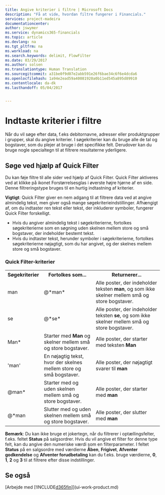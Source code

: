 ```yaml
---
title: Angive kriterier i filtre | Microsoft Docs
description: "Få at vide, hvordan filtre fungerer i Financials."
services: project-madeira
documentationcenter: 
author: jswymer
ms.service: dynamics365-financials
ms.topic: article
ms.devlang: na
ms.tgt_pltfrm: na
ms.workload: na
ms.search.keywords: delimit, FlowFilter
ms.date: 03/29/2017
ms.author: solsen
ms.translationtype: Human Translation
ms.sourcegitcommit: a31be0f9d07e2abb591e26f6bae34c6f6e4dcda6
ms.openlocfilehash: 1a94e2ead59a40081920a0b11ed545a895d89910
ms.contentlocale: da-dk
ms.lasthandoff: 05/04/2017


---
```

# <a name="entering-criteria-in-filters"></a>Indtaste kriterier i filtre
Når du vil søge efter data, f.eks debitornavne, adresser eller produktgrupper i grupper, skal du angive kriterier. I søgekriterier kan du bruge alle de tal og bogstaver, som du plejer at bruge i det specifikke felt. Derudover kan du bruge nogle specialtegn til at filtrere resultaterne yderligere.

## <a name="searching-using-the-quick-filter"></a>Søge ved hjælp af Quick Filter
Du kan føje filtre til alle sider ved hjælp af Quick Filter. Quick Filter aktiveres ved at klikke på ikonet Forstørrelsesglas i øverste højre hjørne af en side. Denne filtreringstype bruges til en hurtig indtastning af kriterier.

**Vigtigt**: Quick Filter giver en nem adgang til at filtrere data ved at angive almindelig tekst, men giver også mange søgekriterieindstillinger. Afhængigt af, om du indtaster ren tekst eller tekst, der inkluderer symboler, fungerer Quick Filter forskelligt.  

* Hvis du angiver almindelig tekst i søgekriterierne, fortolkes søgekriterierne som en søgning uden skelnen mellem store og små bogstaver, der indeholder bestemt tekst.  
* Hvis du indtaster tekst, herunder symboler i søgekriterierne, fortolkes søgekriterierne nøjagtigt, som du har angivet, og der skelnes mellem store og små bogstaver.

### <a name="quick-filter-criteria"></a>Quick Filter-kriterier
<!-- html syntax because symbols conflict with MarkDown syntax -->
<TABLE>
  <TR>
    <TH>Søgekriterier</TH>
    <TH>Fortolkes som...</TH>
    <TH>Returnerer...</TH>
  </TR>
  <TR>
    <TD>man</TD>
    <TD>@&#42;man&#42;</TD>
    <TD>Alle poster, der indeholder teksten <b>man</b>, og som ikke skelner mellem små og store bogstaver.</TD>
  </TR>
  <TR>
    <TD>se</TD>
    <TD>@&#42;se&#42;</TD>
    <TD>Alle poster, der indeholder teksten <b>se</b>, og som ikke skelner mellem små og store bogstaver.</TD>
  </TR>
  <TR>
    <TD>Man&#42;</TD>
    <TD>Starter med <b>Man</b> og skelner mellem små og store bogstaver.</TD>
    <TD>Alle poster, der starter med teksten <b>Man</b></TD>
  </TR>
  <TR>
    <TD>'man'</TD>
    <TD>En nøjagtig tekst, hvor der skelnes mellem store og små bogstaver.</TD>
    <TD>Alle poster, der nøjagtigt svarer til <b>man</b></TD>
  </TR>
  <TR>
    <TD>@man* </TD>
    <TD>Starter med og uden skelnen mellem små og store bogstaver.</TD>
    <TD>Alle poster, der starter med <b>man</b></TD>
  </TR>
    <TR>
    <TD>@&#42;man</TD>
    <TD>Slutter med og uden skelnen mellem små og store bogstaver.</TD>
    <TD>Alle poster, der slutter med <b>man</b></TD>
  </TR>
</TABLE>

**Bemærk**: Du kan ikke bruge et jokertegn, når du filtrerer i optællingsfelter, f.eks. feltet **Status** på salgsordrer. Hvis du vil angive et filter for denne type felt, kan du angive den numeriske værdi som en filterparameter. I feltet **Status** på en salgsordre med værdierne **Åben**, **Frigivet**, **Afventer godkendelse** og **Afventer forudbetaling** kan du f.eks. bruge værdierne, **0**, **1**, **2** og **3** til at filtrere efter disse indstillinger.  

## <a name="see-also"></a>Se også
[Arbejde med [!INCLUDE[d365fin](includes/d365fin_md.md)]](ui-work-product.md)

